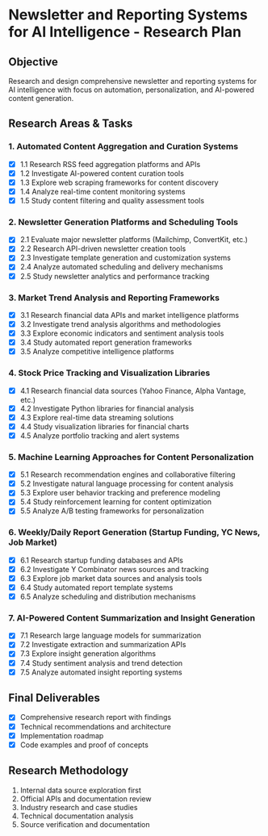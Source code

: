 # Newsletter and Reporting Systems for AI Intelligence - Research Plan

## Objective
Research and design comprehensive newsletter and reporting systems for AI intelligence with focus on automation, personalization, and AI-powered content generation.

## Research Areas & Tasks

### 1. Automated Content Aggregation and Curation Systems
- [x] 1.1 Research RSS feed aggregation platforms and APIs
- [x] 1.2 Investigate AI-powered content curation tools
- [x] 1.3 Explore web scraping frameworks for content discovery
- [x] 1.4 Analyze real-time content monitoring systems
- [x] 1.5 Study content filtering and quality assessment tools

### 2. Newsletter Generation Platforms and Scheduling Tools
- [x] 2.1 Evaluate major newsletter platforms (Mailchimp, ConvertKit, etc.)
- [x] 2.2 Research API-driven newsletter creation tools
- [x] 2.3 Investigate template generation and customization systems
- [x] 2.4 Analyze automated scheduling and delivery mechanisms
- [x] 2.5 Study newsletter analytics and performance tracking

### 3. Market Trend Analysis and Reporting Frameworks
- [x] 3.1 Research financial data APIs and market intelligence platforms
- [x] 3.2 Investigate trend analysis algorithms and methodologies
- [x] 3.3 Explore economic indicators and sentiment analysis tools
- [x] 3.4 Study automated report generation frameworks
- [x] 3.5 Analyze competitive intelligence platforms

### 4. Stock Price Tracking and Visualization Libraries
- [x] 4.1 Research financial data sources (Yahoo Finance, Alpha Vantage, etc.)
- [x] 4.2 Investigate Python libraries for financial analysis
- [x] 4.3 Explore real-time data streaming solutions
- [x] 4.4 Study visualization libraries for financial charts
- [x] 4.5 Analyze portfolio tracking and alert systems

### 5. Machine Learning Approaches for Content Personalization
- [x] 5.1 Research recommendation engines and collaborative filtering
- [x] 5.2 Investigate natural language processing for content analysis
- [x] 5.3 Explore user behavior tracking and preference modeling
- [x] 5.4 Study reinforcement learning for content optimization
- [x] 5.5 Analyze A/B testing frameworks for personalization

### 6. Weekly/Daily Report Generation (Startup Funding, YC News, Job Market)
- [x] 6.1 Research startup funding databases and APIs
- [x] 6.2 Investigate Y Combinator news sources and tracking
- [x] 6.3 Explore job market data sources and analysis tools
- [x] 6.4 Study automated report template systems
- [x] 6.5 Analyze scheduling and distribution mechanisms

### 7. AI-Powered Content Summarization and Insight Generation
- [x] 7.1 Research large language models for summarization
- [x] 7.2 Investigate extraction and summarization APIs
- [x] 7.3 Explore insight generation algorithms
- [x] 7.4 Study sentiment analysis and trend detection
- [x] 7.5 Analyze automated insight reporting systems

## Final Deliverables
- [x] Comprehensive research report with findings
- [x] Technical recommendations and architecture
- [x] Implementation roadmap
- [x] Code examples and proof of concepts

## Research Methodology
1. Internal data source exploration first
2. Official APIs and documentation review
3. Industry research and case studies
4. Technical documentation analysis
5. Source verification and documentation